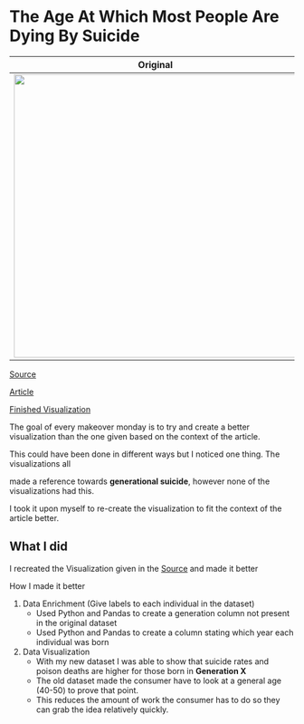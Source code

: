 # The Age At Which Most People Are Dying By Suicide

| **Original** | **Mine**|
| --------- | --------|
|<img src = "https://www.ons.gov.uk/peoplepopulationandcommunity/healthandsocialcare/healthandwellbeing/articles/middleagedgenerationmostlikelytodiebysuicideanddrugpoisoning/2019-08-13" width = "500">| <img src = "https://media.giphy.com/media/KZSFlqPEBIaDOKLL9D/giphy.gif" width = "500"> 

[Source](https://data.world/makeovermonday/2019w43) 


[Article](https://www.ons.gov.uk/peoplepopulationandcommunity/healthandsocialcare/healthandwellbeing/articles/middleagedgenerationmostlikelytodiebysuicideanddrugpoisoning/2019-08-13)


[Finished Visualization](https://public.tableau.com/views/MM2019W43_15790458278290/Dashboard1?:display_count=y&:origin=viz_share_link)


The goal of every makeover monday is to try and create a better visualization than the one given based on the context of the article.

This could have been done in different ways but I noticed one thing. The visualizations all

made a reference towards **generational suicide**, however none of the visualizations had this.

I took it upon myself to re-create the visualization to fit the context of the article better.


## What I did

I recreated the Visualization given in the [Source](https://data.world/makeovermonday/2019w43) and made it better

How I made it better

1. Data Enrichment (Give labels to each individual in the dataset)
	- Used Python and Pandas to create a generation column not present in the original dataset
	- Used Python and Pandas to create a column stating which year each individual was born
2. Data Visualization
	- With my new dataset I was able to show that suicide rates and poison deaths are higher for those born in **Generation X**
	- The old dataset made the consumer have to look at a general age (40-50) to prove that point.
	- This reduces the amount of work the consumer has to do so they can grab the idea relatively quickly. 	
	
